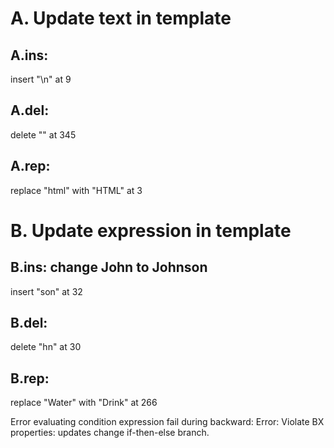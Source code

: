 # A. Update text in template 
## A.ins: 
  insert "<head></head>\n" at 9

## A.del: 
  delete "</html>" at 345

## A.rep: 
  replace "html" with "HTML" at 3 

# B. Update expression in template

## B.ins: change John to Johnson
  insert "son" at 32

## B.del: 
  delete "hn" at 30


## B.rep: 
  replace "Water" with "Drink" at 266

Error evaluating condition expression fail during backward: Error: Violate BX properties: updates change if-then-else branch.
